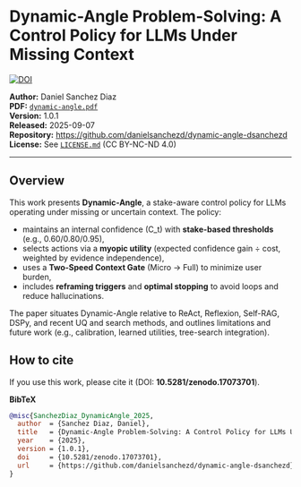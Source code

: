 # Dynamic-Angle Problem-Solving: A Control Policy for LLMs Under Missing Context

[![DOI](https://zenodo.org/badge/DOI/10.5281/zenodo.17073701.svg)](https://doi.org/10.5281/zenodo.17073701)

**Author:** Daniel Sanchez Diaz  
**PDF:** [`dynamic-angle.pdf`](./dynamic-angle.pdf)  
**Version:** 1.0.1  
**Released:** 2025-09-07  
**Repository:** https://github.com/danielsanchezd/dynamic-angle-dsanchezd  
**License:** See [`LICENSE.md`](./LICENSE.md) (CC BY-NC-ND 4.0)

---

## Overview

This work presents **Dynamic-Angle**, a stake-aware control policy for LLMs operating under missing or uncertain context. The policy:
- maintains an internal confidence \(C_t\) with **stake-based thresholds** (e.g., 0.60/0.80/0.95),
- selects actions via a **myopic utility** (expected confidence gain ÷ cost, weighted by evidence independence),
- uses a **Two-Speed Context Gate** (Micro → Full) to minimize user burden,
- includes **reframing triggers** and **optimal stopping** to avoid loops and reduce hallucinations.

The paper situates Dynamic-Angle relative to ReAct, Reflexion, Self-RAG, DSPy, and recent UQ and search methods, and outlines limitations and future work (e.g., calibration, learned utilities, tree-search integration).

## How to cite

If you use this work, please cite it (DOI: **10.5281/zenodo.17073701**).

**BibTeX**
```bibtex
@misc{SanchezDiaz_DynamicAngle_2025,
  author  = {Sanchez Diaz, Daniel},
  title   = {Dynamic-Angle Problem-Solving: A Control Policy for LLMs Under Missing Context},
  year    = {2025},
  version = {1.0.1},
  doi     = {10.5281/zenodo.17073701},
  url     = {https://github.com/danielsanchezd/dynamic-angle-dsanchezd}
}

